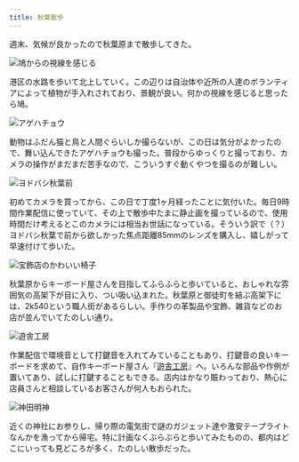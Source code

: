 ```yaml
---
title: 秋葉散歩
---
```

週末、気候が良かったので秋葉原まで散歩してきた。

![](https://lh3.googleusercontent.com/tfwC-CAjKbPfR-RCWiP35jJ7yKTG4R-nA62jIhZwH5s54KxCOUmSJEBQoqS42RRzK8Ycn5-bNcwmc6Xc7QWniN9WzIGNGryCzUkWvvI6YguHgm1-x9bfU6YEV3zNOdn2Y7vf3Urt8lSHufpSKIwKpgIDeqxVIu0vWcJNmxw_Bs46IhutppXFA5nhDw "鳩からの視線を感じる")

港区の水路を歩いて北上していく。この辺りは自治体や近所の人達のボランティアによって植物が手入れされており、景観が良い。何かの視線を感じると思ったら鳩。

![](https://lh4.googleusercontent.com/85S2HJ6_pLxNd9G9jKNIVv3ZRAVarPD_FGNnsWLk_-l1QVEGQvTjgpUAlmon0GSmn_Py4niX90yNYURHLy5zWFRinINe8HlH5joLuvU_V908p2c_2qroZufDKaXxAZhBduaB0iwRGc67rXdYMVMGoV-_zIII08qE3s105g8gNmO4EozhlH6r5zhBcw "アゲハチョウ")

動物はふだん猫と鳥と人間ぐらいしか撮らないが、この日は気分がよかったので、舞い込んできたアゲハチョウも撮った。普段からゆっくりと撮っており、カメラの操作がまだまだ苦手なので、こういうすぐ動くやつを撮るのが難しい。

![](https://lh4.googleusercontent.com/XHkZhIATHBZWCRXcDWquq-kkV80TLlD2wXX3iFocOLZyFwQ64HVuJSiJNKNGXfua3T5L4aimkXayWFyu_Cv1WCVee6pvtcXsmsPoPDSjrKcNnZIBEZSeOTEOd5AfIVG93AlktXh8rdQ5Yes3MyLmM8lNdg3tewOKgu0qca5WA_z_mtUUb6aYB1Z2cw "ヨドバシ秋葉前")

初めてカメラを買ってから、この日で丁度1ヶ月経ったことに気付いた。毎日9時間作業配信に使っていて、その上で散歩中たまに静止画を撮っているので、使用時間だけ考えるとこのカメラには相当お世話になっている。そういう訳で（？）ヨドバシ秋葉で前から欲しかった焦点距離85mmのレンズを購入し、嬉しがって早速付けて歩いた。

![](https://lh3.googleusercontent.com/w6RPHnZV-LqEpZcS3pznfUjG3xkhxu2JiVxQ3RyzbkcxbdzHcIueaoaWli2WqHWBkP_x0gtSEYC9ROFnLSEYOLjvra-fOXZblRZV2dMEgsGxbUkIPUnL1xORDboRZyXHnWIIUD6Ddb5ruoyKThm-BhxUCQfBJ2fYb1DzUZr4RrkidptfRpf0eDZdRw "宝飾店のかわいい椅子")

秋葉原からキーボード屋さんを目指してふらふらと歩いていると、おしゃれな雰囲気の高架下が目に入り、つい吸い込まれた。秋葉原と御徒町を結ぶ高架下には、2k540という職人街があるらしい。手作りの革製品や宝飾、雑貨などのお店が並んでいてたのしい通り。

![](https://lh3.googleusercontent.com/S6CegopIK_5yOTDQYjpZAB-ETjwtLWIcGOS2AnAjlMWA0vstrpLlnOsJ7AbClqVCVArW6v2LK9M7RJSdWZ4kIigiuGStzcjIFUtayUI0i3M4BM3lQOYDLSA5oVC6FYSajkdu-nErjQxNDG-Eg4KqIXpnAgwuxdRe6sVU1HflnOhdQ-5hKUA0juu3Nw "遊舎工房")

作業配信で環境音として打鍵音を入れてみていることもあり、打鍵音の良いキーボードを求めて、自作キーボード屋さん『[遊舎工房](https://yushakobo.jp/)』へ。いろんな部品や作例が置いてあり、試しに打鍵することもできる。店内はかなり賑わっており、熱心に店員さんと相談しているお客さんが何人もおられた。

![](https://lh4.googleusercontent.com/BYO-5vCIS5NfDT4wWtqDvCujhsL9GB_Al1oqQ1U4wWdoJ8ZQCW19pS-o3HyptLJdfXSSD3oUXX-FVMyG_bGVbuXzZeeSKsQ5Tbq07sX36jboEjkMXvealgOWuO_WsQbzUbLzQ4ovBtjQtmF2l6GoJNzK73jZ9jB_bR9S4bpX6bw0TLMIZk47wb4giw "神田明神")

近くの神社にお参りし、帰り際の電気街で謎のガジェット達や激安テープライトなんかを漁ってから帰宅。特に計画なくぶらぶらと歩いてみたものの、都内はどこにいっても見どころが多く、たのしい散歩だった。
